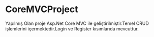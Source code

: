 # CoreMVCProject
Yapılmış Olan proje Asp.Net Core MVC ile geliştirilmiştir.Temel CRUD işlemlerini içermektedir.Login ve Register kısımlarıda mevcuttur.
